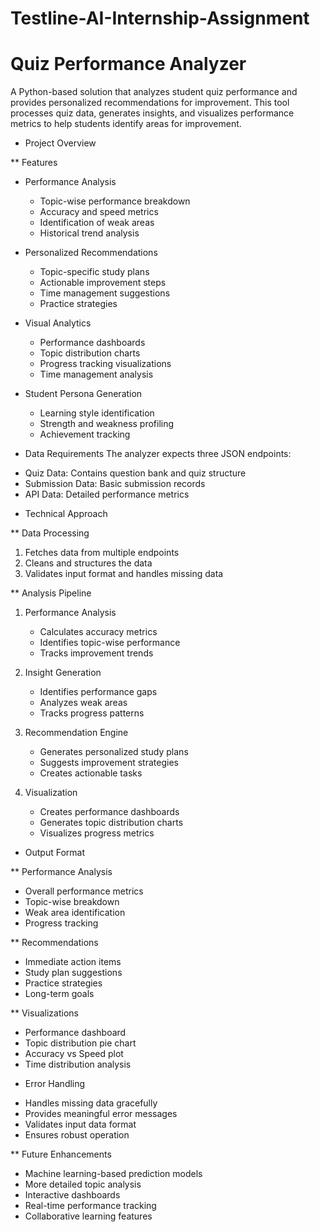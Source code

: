 # Testline-AI-Internship-Assignment
# Quiz Performance Analyzer

A Python-based solution that analyzes student quiz performance and provides personalized recommendations for improvement. This tool processes quiz data, generates insights, and visualizes performance metrics to help students identify areas for improvement.

* Project Overview

** Features
- Performance Analysis
  - Topic-wise performance breakdown
  - Accuracy and speed metrics
  - Identification of weak areas
  - Historical trend analysis

- Personalized Recommendations
  - Topic-specific study plans
  - Actionable improvement steps
  - Time management suggestions
  - Practice strategies

- Visual Analytics
  - Performance dashboards
  - Topic distribution charts
  - Progress tracking visualizations
  - Time management analysis

- Student Persona Generation
  - Learning style identification
  - Strength and weakness profiling
  - Achievement tracking

* Data Requirements
The analyzer expects three JSON endpoints:
- Quiz Data: Contains question bank and quiz structure
- Submission Data: Basic submission records
- API Data: Detailed performance metrics

* Technical Approach

** Data Processing
1. Fetches data from multiple endpoints
2. Cleans and structures the data
3. Validates input format and handles missing data

** Analysis Pipeline
1. Performance Analysis
   - Calculates accuracy metrics
   - Identifies topic-wise performance
   - Tracks improvement trends

2. Insight Generation
   - Identifies performance gaps
   - Analyzes weak areas
   - Tracks progress patterns

3. Recommendation Engine
   - Generates personalized study plans
   - Suggests improvement strategies
   - Creates actionable tasks

4. Visualization
   - Creates performance dashboards
   - Generates topic distribution charts
   - Visualizes progress metrics

* Output Format

** Performance Analysis
- Overall performance metrics
- Topic-wise breakdown
- Weak area identification
- Progress tracking

** Recommendations
- Immediate action items
- Study plan suggestions
- Practice strategies
- Long-term goals

** Visualizations
- Performance dashboard
- Topic distribution pie chart
- Accuracy vs Speed plot
- Time distribution analysis
  
* Error Handling
- Handles missing data gracefully
- Provides meaningful error messages
- Validates input data format
- Ensures robust operation

** Future Enhancements
- Machine learning-based prediction models
- More detailed topic analysis
- Interactive dashboards
- Real-time performance tracking
- Collaborative learning features
